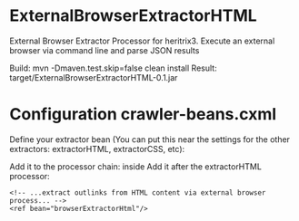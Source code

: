 ExternalBrowserExtractorHTML
============================

External Browser Extractor Processor for heritrix3. Execute an external browser via command line and parse JSON results

Build: mvn -Dmaven.test.skip=false clean install
Result: target/ExternalBrowserExtractorHTML-0.1.jar


Configuration crawler-beans.cxml
================================

Define your extractor bean (You can put this near the settings for the other extractors: extractorHTML, extractorCSS, etc):

 <bean id="browserExtractorHtml" class="org.archive.modules.extractor.ExternalBrowserExtractorHtml" >
   <property name="executionString" value="/usr/local/bin/node /Users/accounts/Downloads/zombieBrowserExtractor/lib/zombieBrowserExtractor/zombieBrowserExtractor.js --userAgent _USERAGENT_ --url _URL_ > _OUTPUTFILEPATH_ 2>/dev/null"/>
   <property name="shouldBrowserReload" value="True" />
   <property name="commandTimeout" value="240000" />
  <!-- <property name="treatFramesAsEmbedLinks" value="true" /> -->
  <!-- <property name="treatXHRAsEmbedLinks" value="true" /> -->
 </bean>

Add it to the processor chain: inside  <bean id="fetchProcessors" class="org.archive.modules.FetchChain"><property name="processors"><list>
Add it after the extractorHTML processor:

    <!-- ...extract outlinks from HTML content via external browser process... -->
    <ref bean="browserExtractorHtml"/>

